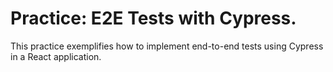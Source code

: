 # Practice: E2E Tests with Cypress.

This practice exemplifies how to implement end-to-end tests using Cypress in a React application.
